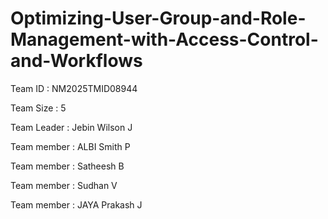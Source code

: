 # Optimizing-User-Group-and-Role-Management-with-Access-Control-and-Workflows

Team ID : NM2025TMID08944

Team Size : 5

Team Leader : Jebin Wilson J

Team member : ALBI Smith P

Team member : Satheesh B

Team member : Sudhan V

Team member : JAYA Prakash J

